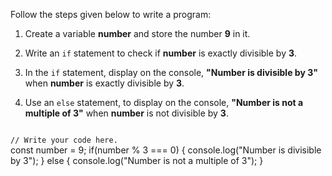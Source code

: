 Follow the steps given below
to write a program:

1. Create a variable **number**
   and store the number **9** in it.

2. Write an `if` statement
   to check if **number**
   is exactly divisible by **3**.

3. In the `if` statement, display on the
   console, **"Number is divisible by 3"** when
   **number** is exactly divisible by **3**.

4. Use an `else` statement, to display on the
   console, **"Number is not a multiple of 3"** when
   **number** is not divisible by **3**.

<codeblock language="javascript" type="exercise" testMode="fixedInput">
<code>
// Write your code here.
</code>

<solution>
const number = 9;
if(number % 3 === 0) {
  console.log("Number is divisible by 3");
} else {
  console.log("Number is not a multiple of 3");
}
</solution>
</codeblock>